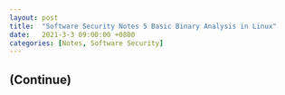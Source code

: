```yaml
---
layout: post
title:  "Software Security Notes 5 Basic Binary Analysis in Linux"
date:   2021-3-3 09:00:00 +0800
categories: [Notes, Software Security]
---
```


## (Continue)

